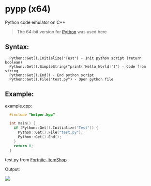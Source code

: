 # pypp (x64)
Python code emulator on C++

> The 64-bit version for [Python](https://www.python.org/) was used here

## Syntax:
```
  Python::Get().Initialize("Test") - Init python script (return boolean)
  Python::Get().SimpleString("print('Hello World!')") - Code from string
  Python::Get().End() - End python script
  Python::Get().File("test.py") - Open python file
```

## Example:
example.cpp:
```cpp
  #include "helper.hpp"

  int main() {
    if (Python::Get().Initialize("Test")) {
      Python::Get().File("test.py");
      Python::Get().End();
    }
    return 0;
  }
```
test.py from [Fortnite-ItemShop](https://github.com/s3nk0s4n/Fortnite-ItemShop/blob/main/main.py)

Output:

![](https://i.imgur.com/VbhWErT.png)
